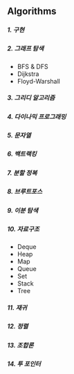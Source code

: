 ## Algorithms

##### 1. 구현
##### 2. 그래프 탐색
   * BFS & DFS
   * Dijkstra
   * Floyd-Warshall
##### 3. 그리디 알고리즘
##### 4. 다이나믹 프로그래밍
##### 5. 문자열
##### 6. 백트랙킹
##### 7. 분할 정복
##### 8. 브루트포스
##### 9. 이분 탐색
##### 10. 자료구조
   * Deque
   * Heap
   * Map
   * Queue
   * Set
   * Stack
   * Tree
##### 11. 재귀
##### 12. 정렬
##### 13. 조합론
##### 14. 투 포인터
